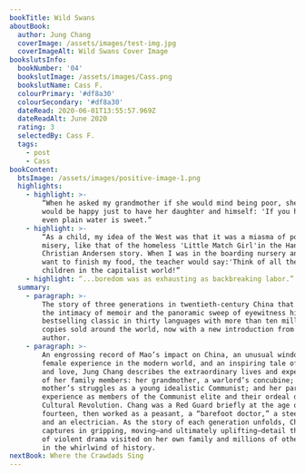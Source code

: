 ```yaml
---
bookTitle: Wild Swans
aboutBook:
  author: Jung Chang
  coverImage: /assets/images/test-img.jpg
  coverImageAlt: Wild Swans Cover Image
bookslutsInfo:
  bookNumber: '04'
  bookslutImage: /assets/images/Cass.png
  bookslutName: Cass F.
  colourPrimary: '#df8a30'
  colourSecondary: '#df8a30'
  dateRead: 2020-06-01T13:55:57.969Z
  dateReadAlt: June 2020
  rating: 3
  selectedBy: Cass F.
  tags:
    - post
    - Cass
bookContent:
  btsImage: /assets/images/positive-image-1.png
  highlights:
    - highlight: >-
        “When he asked my grandmother if she would mind being poor, she said she
        would be happy just to have her daughter and himself: 'If you have love,
        even plain water is sweet.”
    - highlight: >-
        “As a child, my idea of the West was that it was a miasma of poverty and
        misery, like that of the homeless 'Little Match Girl'in the Hans
        Christian Andersen story. When I was in the boarding nursery and did not
        want to finish my food, the teacher would say:'Think of all the starving
        children in the capitalist world!”
    - highlight: “...boredom was as exhausting as backbreaking labor.”
  summary:
    - paragraph: >-
        The story of three generations in twentieth-century China that blends
        the intimacy of memoir and the panoramic sweep of eyewitness history—a
        bestselling classic in thirty languages with more than ten million
        copies sold around the world, now with a new introduction from the
        author.
    - paragraph: >-
        An engrossing record of Mao’s impact on China, an unusual window on the
        female experience in the modern world, and an inspiring tale of courage
        and love, Jung Chang describes the extraordinary lives and experiences
        of her family members: her grandmother, a warlord’s concubine; her
        mother’s struggles as a young idealistic Communist; and her parents’
        experience as members of the Communist elite and their ordeal during the
        Cultural Revolution. Chang was a Red Guard briefly at the age of
        fourteen, then worked as a peasant, a “barefoot doctor,” a steelworker,
        and an electrician. As the story of each generation unfolds, Chang
        captures in gripping, moving—and ultimately uplifting—detail the cycles
        of violent drama visited on her own family and millions of others caught
        in the whirlwind of history.
nextBook: Where the Crawdads Sing
---
```


